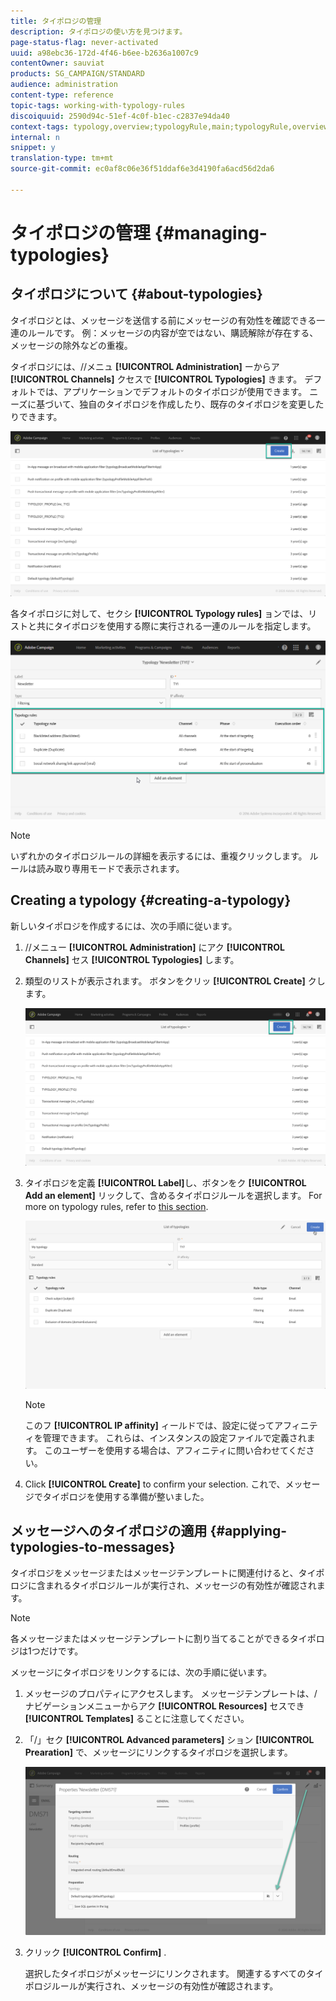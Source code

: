 ```yaml
---
title: タイポロジの管理
description: タイポロジの使い方を見つけます。
page-status-flag: never-activated
uuid: a98ebc36-172d-4f46-b6ee-b2636a1007c9
contentOwner: sauviat
products: SG_CAMPAIGN/STANDARD
audience: administration
content-type: reference
topic-tags: working-with-typology-rules
discoiquuid: 2590d94c-51ef-4c0f-b1ec-c2837e94da40
context-tags: typology,overview;typologyRule,main;typologyRule,overview
internal: n
snippet: y
translation-type: tm+mt
source-git-commit: ec0af8c06e36f51ddaf6e3d4190fa6acd56d2da6

---
```



# タイポロジの管理 {#managing-typologies}

## タイポロジについて {#about-typologies}

タイポロジとは、メッセージを送信する前にメッセージの有効性を確認できる一連のルールです。 例：メッセージの内容が空ではない、購読解除が存在する、メッセージの除外などの重複。

タイポロジには、//メニュ **[!UICONTROL Administration]** ーからア **[!UICONTROL Channels]** クセスで **[!UICONTROL Typologies]** きます。 デフォルトでは、アプリケーションでデフォルトのタイポロジが使用できます。 ニーズに基づいて、独自のタイポロジを作成したり、既存のタイポロジを変更したりできます。

![](assets/typologies-list.png)

各タイポロジに対して、セクシ **[!UICONTROL Typology rules]** ョンでは、リストと共にタイポロジを使用する際に実行される一連のルールを指定します。

![](assets/typology_typo-rule-list.png)

>[!NOTE]
>
>いずれかのタイポロジルールの詳細を表示するには、重複クリックします。 ルールは読み取り専用モードで表示されます。

## Creating a typology {#creating-a-typology}

新しいタイポロジを作成するには、次の手順に従います。

1. //メニュー **[!UICONTROL Administration]** にアク **[!UICONTROL Channels]** セス **[!UICONTROL Typologies]** します。

1. 類型のリストが表示されます。 ボタンをクリッ **[!UICONTROL Create]** クします。

   ![](assets/typologies-list.png)

1. タイポロジを定義 **[!UICONTROL Label]**&#x200B;し、ボタンをク **[!UICONTROL Add an element]** リックして、含めるタイポロジルールを選択します。 For more on typology rules, refer to [this section](../../sending/using/managing-typology-rules.md).

   ![](assets/typology_addrules.png)

   >[!NOTE]
   >
   >このフ **[!UICONTROL IP affinity]** ィールドでは、設定に従ってアフィニティを管理できます。 これらは、インスタンスの設定ファイルで定義されます。 このユーザーを使用する場合は、アフィニティに問い合わせてください。

1. Click **[!UICONTROL Create]** to confirm your selection. これで、メッセージでタイポロジを使用する準備が整いました。

## メッセージへのタイポロジの適用 {#applying-typologies-to-messages}

タイポロジをメッセージまたはメッセージテンプレートに関連付けると、タイポロジに含まれるタイポロジルールが実行され、メッセージの有効性が確認されます。

>[!NOTE]
>
>各メッセージまたはメッセージテンプレートに割り当てることができるタイポロジは1つだけです。

メッセージにタイポロジをリンクするには、次の手順に従います。

1. メッセージのプロパティにアクセスします。 メッセージテンプレートは、/ナビゲーションメニューからアク **[!UICONTROL Resources]** セスでき **[!UICONTROL Templates]** ることに注意してください。

1. 「/」セク **[!UICONTROL Advanced parameters]** ション **[!UICONTROL Prearation]** で、メッセージにリンクするタイポロジを選択します。

   ![](assets/typology_message.png)

1. クリック **[!UICONTROL Confirm]** .

   選択したタイポロジがメッセージにリンクされます。 関連するすべてのタイポロジルールが実行され、メッセージの有効性が確認されます。
